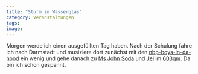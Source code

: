 ```yaml
---
title: "Sturm im Wasserglas"
category: Veranstaltungen
tags: 
image: 
---
```


Morgen werde ich einen ausgefüllten Tag haben. Nach der Schulung fahre ich nach Darmstadt und musiziere dort zunächst mit den [nbp-boys-in-da-hood](http://www.nbp-online.de) ein wenig und gehe danach zu [Ms John Soda](http://www.msjohnsoda.de/) und [Jel](http://www.anticon.com) im [603qm](http://www.603qm.de/). Da bin ich schon gespannt.